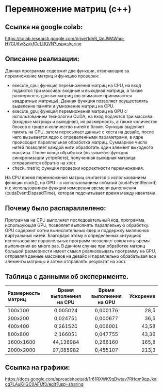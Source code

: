 # Перемножение матриц (с++)

## Ссылка на google colab:

https://colab.research.google.com/drive/1dnB_QnJWAWnp-H7CUjfw3zxkfCeLRQVN?usp=sharing


## Описание реализации:

Данная программа содержит две функции, отвечающие за перемножение матриц и функцию проверки:
* execute_cpu; функция перемножения матриц на CPU, на вход подаются три массива: 
входные и выходная матрица, а также размерность данных матриц (во внимание принимаются квадратные матрицы).
Данная функция позволяет осуществлять выделение памяти и умножение матриц на CPU.
* execute_gpu; функция перемножения матриц на GPU с использованием технологии CUDA,
на вход подаются три массива (входные матрицы и выходная), их размерность, а также количество блоков в гриде и количество 
нитей в блоке. Функция выделяет память на GPU, затем пересылает данные с хоста на девайс, после чего вызывается ядро с определенными параметрами,
в ядре происходит параллельная обработка матриц. Суммарное число нитей позволяет каждой нити обработать один элемент выходного массива.
После конца обработки (вызывается функция синхронизации устройств), полученная выходная матрица отправляется обратно на хост.
* check_matrix; функция проверки корректности перемножения.

На CPU время перемножения матриц считается с использованием функции clock(),
на GPU - с использованием событий (cudaEventRecord) и с использованием функции измерения времени выполнения (cudaEventElapsedTime), которая подсчитывает время между ивентами.

## Почему было распараллелено:

Программа на CPU выполняет последовательный код,
программа, использующая GPU, позволяет выполнять параллельную обработку.
GPU содержит сотни вычислительных ядер и поддержку миллионов виртуальных нитей.
Благодаря этому в определенных ситуациях использование параллельных программ позволяет сократить время выполнения во много раз.
В данном случае при обработке матриц большой размерности имеет смысл реализовывать программу на GPU, отправляя данные массивов
на девайс и параллельно обрабатывая все элементы матрицы и затем отправлять результат на хост.

## Таблица с данными об эксперименте.

| Размерность матриц  | Время выполнения на CPU  | Время выполнения на GPU| Ускорение |
|:------------------- |:------------------------:|:----------------------:| ---------:|
| 100x100             | 0,005024                 | 0,000176               | 28,5      |
| 200x200             | 0,024751                 | 0,000677               | 36,5      |
| 400x400             | 0,261520                 | 0,006001               | 43,58     |
| 800x800             | 2,166051                 | 0,047755               | 43,36     |
| 1600x1600           | 44,136984                | 0,266160               | 165,8     |
| 2000x2000           | 97,085982                | 0,455107               | 213,3     |

## Ссылка на графики:
https://docs.google.com/spreadsheets/d/1r61RXWK9qDwtav7RHqm9qpJkalcg7LAuKiiGC0AFUf0/edit?usp=sharing
